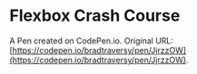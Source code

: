 # Flexbox Crash Course

A Pen created on CodePen.io. Original URL: [https://codepen.io/bradtraversy/pen/JjrzzOW](https://codepen.io/bradtraversy/pen/JjrzzOW).

